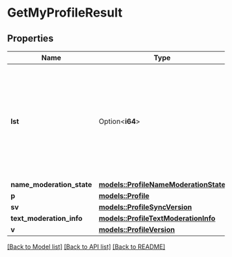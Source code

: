 # GetMyProfileResult

## Properties

Name | Type | Description | Notes
------------ | ------------- | ------------- | -------------
**lst** | Option<**i64**> | Account's most recent disconnect time.  If the last seen time is not None, then it is Unix timestamp or -1 if the profile is currently online. | [optional]
**name_moderation_state** | [**models::ProfileNameModerationState**](ProfileNameModerationState.md) |  | 
**p** | [**models::Profile**](Profile.md) |  | 
**sv** | [**models::ProfileSyncVersion**](ProfileSyncVersion.md) |  | 
**text_moderation_info** | [**models::ProfileTextModerationInfo**](ProfileTextModerationInfo.md) |  | 
**v** | [**models::ProfileVersion**](ProfileVersion.md) |  | 

[[Back to Model list]](../README.md#documentation-for-models) [[Back to API list]](../README.md#documentation-for-api-endpoints) [[Back to README]](../README.md)


